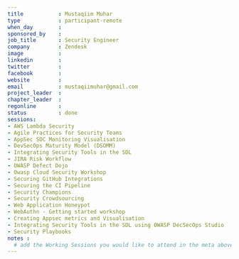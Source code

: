 ```yaml
---
title           : Mustaqiim Muhar
type            : participant-remote
when_day        :
sponsored_by    :
job_title       : Security Engineer
company         : Zendesk
image           :
linkedin        :
twitter         :
facebook        :
website         :
email           : mustaqiimuhar@gmail.com
project_leader  :
chapter_leader  :
regonline       :
status          : done
sessions:
- AWS Lambda Security
- Agile Practices for Security Teams
- AppSec SOC Monitoring Visualisation
- DevSecOps Maturity Model (DSOMM)
- Integrating Security Tools in the SDL
- JIRA Risk Workflow
- OWASP Defect Dojo
- Owasp Cloud Security Workshop
- Securing GitHub Integrations
- Securing the CI Pipeline
- Security Champions
- Security Crowdsourcing
- Web Application Honeypot
- WebAuthn - Getting started workshop
- Creating Appsec metrics and Visualisation
- Integrating Security Tools in the SDL using OWASP DecSecOps Studio
- Security Playbooks
notes :
  # add the Working Sessions you would like to attend in the meta above (use the session's title) e.g. sessions (one per line): -Security Playbooks Diagrams -Hackathon Daily Sessions
---
```




<!-- put more details about participant here -->
